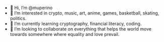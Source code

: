 - 👋 Hi, I’m @muperino
- 👀 I’m interested in crypto, music, art, anime, games, basketball, skating, politics.
- 🌱 I’m currently learning cryptography, financial literacy, coding.
- 💞️ I’m looking to collaborate on everything that helps the world move towards somewhere where equality and love prevail.

<!---
muperino/muperino is a ✨ special ✨ repository because its `README.md` (this file) appears on your GitHub profile.
You can click the Preview link to take a look at your changes.
--->
